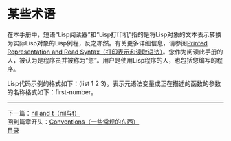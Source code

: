 # 某些术语
在本手册中，短语“Lisp阅读器”和“Lisp打印机”指的是将Lisp对象的文本表示转换为实际Lisp对象的Lisp例程，反之亦然。有关更多详细信息，请参阅[Printed Representation and Read Syntax（打印表示和读取语法）]()。您作为阅读此手册的人，被认为是程序员并被称为“您”。用户是使用Lisp程序的人，也包括您编写的程序。  

Lisp代码示例的格式如下：(list 1 2 3)。表示元语法变量或正在描述的函数的参数的名称格式如下：first-number。
****************************************************************
下一篇：[nil and t（nil与t）](./1.3.2-nil_and_t（nil与t）.md)  
回到篇章开头：[Conventions（一些常规的东西）](./1.3-Conventions（一些常规的东西）.md)  
[目录](../目录.md)

